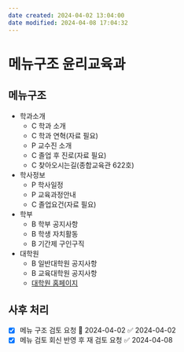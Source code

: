 ```yaml
---
date created: 2024-04-02 13:04:00
date modified: 2024-04-08 17:04:32
---
```


# 메뉴구조 윤리교육과

## 메뉴구조

- 학과소개
  - C 학과 소개
  - C 학과 연혁(자료 필요)
  - P 교수진 소개
  - C 졸업 후 진로(자료 필요)
  - C 찾아오시는길(종합교육관 622호)
- 학사정보
  - P 학사일정
  - P 교육과정안내
  - C 졸업요건(자료 필요)
- 학부
  - B 학부 공지사항
  - B 학생 자치활동
  - B 기간제 구인구직
- 대학원
  - B 일반대학원 공지사항
  - B 교육대학원 공지사항
  - [대학원 홈페이지](https://grad.knue.ac.kr)

## 사후 처리

- [x] 메뉴 구조 검토 요청 📅 2024-04-02 ✅ 2024-04-02
- [x] 메뉴 검토 회신 반영 후 재 검토 요청 ✅ 2024-04-08
